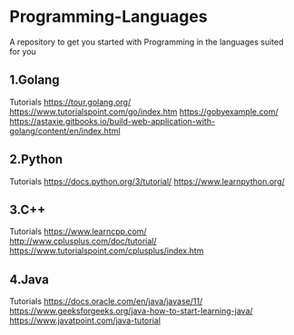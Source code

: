 # Programming-Languages
A repository to get you started with Programming in the languages suited for you

## 1.Golang
Tutorials
    https://tour.golang.org/
    https://www.tutorialspoint.com/go/index.htm
    https://gobyexample.com/
    https://astaxie.gitbooks.io/build-web-application-with-golang/content/en/index.html

## 2.Python
Tutorials
    https://docs.python.org/3/tutorial/
    https://www.learnpython.org/
## 3.C++
Tutorials
    https://www.learncpp.com/
    http://www.cplusplus.com/doc/tutorial/
    https://www.tutorialspoint.com/cplusplus/index.htm

## 4.Java
Tutorials
    https://docs.oracle.com/en/java/javase/11/
    https://www.geeksforgeeks.org/java-how-to-start-learning-java/
    https://www.javatpoint.com/java-tutorial